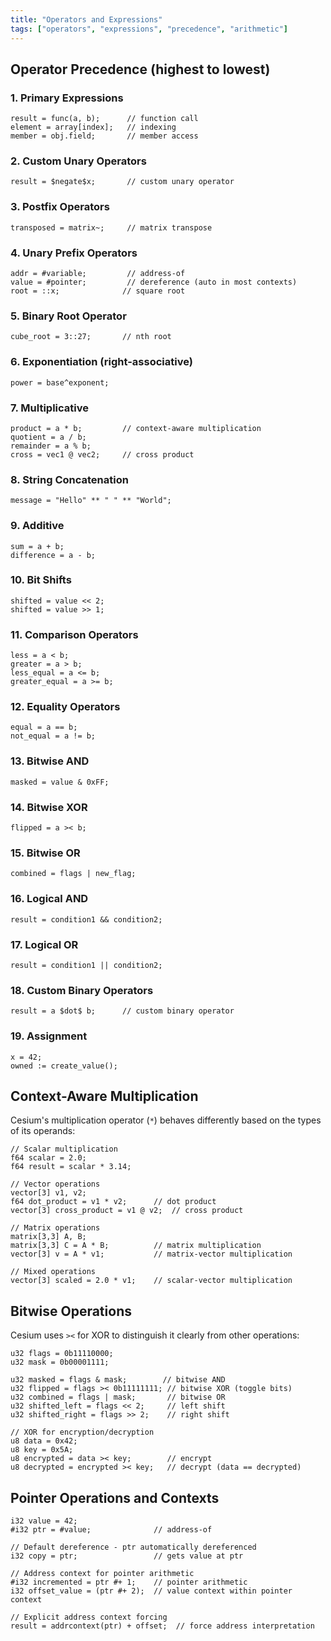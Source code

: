 ```yaml
---
title: "Operators and Expressions"
tags: ["operators", "expressions", "precedence", "arithmetic"]
---
```


## Operator Precedence (highest to lowest)

### 1. Primary Expressions

```cesium
result = func(a, b);      // function call
element = array[index];   // indexing
member = obj.field;       // member access
```

### 2. Custom Unary Operators

```cesium
result = $negate$x;       // custom unary operator
```

### 3. Postfix Operators

```cesium
transposed = matrix~;     // matrix transpose
```

### 4. Unary Prefix Operators

```cesium
addr = #variable;         // address-of
value = #pointer;         // dereference (auto in most contexts)
root = ::x;              // square root
```

### 5. Binary Root Operator

```cesium
cube_root = 3::27;       // nth root
```

### 6. Exponentiation (right-associative)

```cesium
power = base^exponent;
```

### 7. Multiplicative

```cesium
product = a * b;         // context-aware multiplication
quotient = a / b;
remainder = a % b;
cross = vec1 @ vec2;     // cross product
```

### 8. String Concatenation

```cesium
message = "Hello" ** " " ** "World";
```

### 9. Additive

```cesium
sum = a + b;
difference = a - b;
```

### 10. Bit Shifts

```cesium
shifted = value << 2;
shifted = value >> 1;
```

### 11. Comparison Operators

```cesium
less = a < b;
greater = a > b;
less_equal = a <= b;
greater_equal = a >= b;
```

### 12. Equality Operators

```cesium
equal = a == b;
not_equal = a != b;
```

### 13. Bitwise AND

```cesium
masked = value & 0xFF;
```

### 14. Bitwise XOR

```cesium
flipped = a >< b;
```

### 15. Bitwise OR

```cesium
combined = flags | new_flag;
```

### 16. Logical AND

```cesium
result = condition1 && condition2;
```

### 17. Logical OR

```cesium
result = condition1 || condition2;
```

### 18. Custom Binary Operators

```cesium
result = a $dot$ b;      // custom binary operator
```

### 19. Assignment

```cesium
x = 42;
owned := create_value();
```

## Context-Aware Multiplication

Cesium's multiplication operator (`*`) behaves differently based on the types of its operands:

```cesium
// Scalar multiplication
f64 scalar = 2.0;
f64 result = scalar * 3.14;

// Vector operations
vector[3] v1, v2;
f64 dot_product = v1 * v2;      // dot product
vector[3] cross_product = v1 @ v2;  // cross product

// Matrix operations
matrix[3,3] A, B;
matrix[3,3] C = A * B;          // matrix multiplication
vector[3] v = A * v1;           // matrix-vector multiplication

// Mixed operations
vector[3] scaled = 2.0 * v1;    // scalar-vector multiplication
```

## Bitwise Operations

Cesium uses `><` for XOR to distinguish it clearly from other operations:

```cesium
u32 flags = 0b11110000;
u32 mask = 0b00001111;

u32 masked = flags & mask;        // bitwise AND
u32 flipped = flags >< 0b11111111; // bitwise XOR (toggle bits)
u32 combined = flags | mask;       // bitwise OR
u32 shifted_left = flags << 2;     // left shift
u32 shifted_right = flags >> 2;    // right shift

// XOR for encryption/decryption
u8 data = 0x42;
u8 key = 0x5A;
u8 encrypted = data >< key;        // encrypt
u8 decrypted = encrypted >< key;   // decrypt (data == decrypted)
```

## Pointer Operations and Contexts

```cesium
i32 value = 42;
#i32 ptr = #value;              // address-of

// Default dereference - ptr automatically dereferenced
i32 copy = ptr;                 // gets value at ptr

// Address context for pointer arithmetic
#i32 incremented = ptr #+ 1;    // pointer arithmetic
i32 offset_value = (ptr #+ 2);  // value context within pointer context

// Explicit address context forcing
result = addrcontext(ptr) + offset;  // force address interpretation
```
